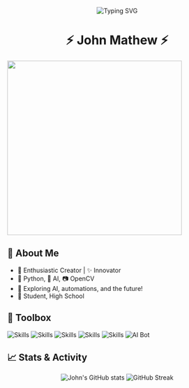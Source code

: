 <p align="center">
  <img src="https://readme-typing-svg.herokuapp.com?font=Fira+Code&weight=500&size=32&duration=2000&pause=500&color=61DAFB&center=true&vCenter=true&multiline=true&width=700&height=80&lines=Hi+there,+I'm+John+Mathew!;Welcome+to+my+GitHub+playground+🏄" alt="Typing SVG">
</p>

<h1 align="center">⚡ John Mathew ⚡</h1>

<img src="https://raw.githubusercontent.com/Anmol-Baranwal/Cool-GIFs-For-GitHub/main/code.gif" width="400">

## 🚀 About Me
- 🌟 Enthusiastic Creator | ✨ Innovator
- 🐍 Python, 🤖 AI, 📷 OpenCV
- 🤖 Exploring AI, automations, and the future!
- 📑 Student, High School

## 🧰 Toolbox
![Skills](https://img.shields.io/badge/-Python-3776AB?style=flat-square&logo=python&logoColor=white)
![Skills](https://img.shields.io/badge/-GitHub-181717?style=flat-square&logo=github&logoColor=white)
![Skills](https://img.shields.io/badge/TensorFlow-FF6F00?style=for-the-badge&logo=tensorflow&logoColor=white)
![Skills](https://img.shields.io/badge/OpenCV-5C3EE8?style=for-the-badge&logo=opencv&logoColor=white)
![Skills](https://img.shields.io/badge/Automation-25A162?style=for-the-badge&logo=githubactions&logoColor=white)
![AI Bot](https://img.shields.io/badge/Speech%20AI-FF4F00?style=for-the-badge&logo=audacity&logoColor=white)




## 📈 Stats & Activity
<p align="center">
  <img src="https://github-readme-stats.vercel.app/api?username=JohnAMathew&show_icons=true&theme=radical" alt="John's GitHub stats" />
  <img src="https://github-readme-streak-stats.herokuapp.com?user=JohnAMathew&theme=highcontrast" alt="GitHub Streak" />
</p>

